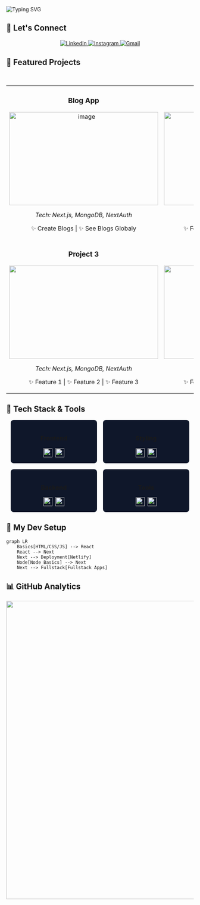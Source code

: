 <img src="https://readme-typing-svg.demolab.com?font=Fira+Code&size=30&duration=3000&pause=1000&color=38BDF8&center=true&vCenter=true&width=600&lines=Hi+there+%F0%9F%91%8B;I'm+a+Faizal+Ahmed;I'm+a+Frontend+Developer;React+%7C+Next.js+%7C+Tailwind;MongoDB+%7C+NextAuth;Let's+build+something+awesome!" alt="Typing SVG" />
</p>

  
## 🌟 Let's Connect
<div align="center" style="margin-top: 20px">
<p align="center"> 
  <a href="https://linkedin.com/in/faizal-ahmed-devs"> 
    <img src="https://img.shields.io/badge/LinkedIn-0077B5?style=for-the-badge&logo=linkedin&logoColor=white&Cursor=none" alt="LinkedIn"/> 
  </a> 
  <a href="https://instagram.com/faizal.ahmed.dev"> 
    <img src="https://img.shields.io/badge/Instagram-E4405F?style=for-the-badge&logo=instagram&logoColor=white" alt="Instagram"/> 
  </a>
  <a href="mailto:faizalahmed.devs@gmail.com"> 
    <img src="https://img.shields.io/badge/Gmail-D14836?style=for-the-badge&logo=gmail&logoColor=white" alt="Gmail"/> 
  </a>
</p>
</div>

## 🚀 Featured Projects
<div align="center" style="margin-top: 50px">
<table> 
  <tr> 
    <td width="50%"> 
      <h3 align="center">Blog App</h3> 
      <div align="center"> 
        <a href="(https://blogapp-menn-stack.netlify.app)"> 
        <img alt="image" src="https://github.com/user-attachments/assets/272e69ee-6117-459f-8bc2-9f0303f38373" width="400" height="250"/> 
        </a> 
        <p><em>Tech: Next.js, MongoDB, NextAuth</em></p> 
        <p>✨ Create Blogs | ✨ See Blogs Globaly </p> 
      </div> 
    </td>   
    <td width="50%"> 
      <h3 align="center">Project 2</h3> 
      <div align="center"> 
        <a href="#"> 
          <img src="https://placehold.co/600x400/8b5cf6/white?text=Project+2" width="400" height="250"/> 
        </a> 
        <p><em>Tech: React, Tailwind</em></p> 
        <p>✨ Feature 1 | ✨ Feature 2 | ✨ Feature 3</p> 
      </div> 
    </td> 
  </tr>   
  <tr> 
    <td width="50%"> 
      <h3 align="center">Project 3</h3> 
      <div align="center"> 
        <a href="#"> 
          <img src="https://placehold.co/600x400/3b82f6/white?text=Project+3" width="400" height="250"/> 
        </a> 
        <p><em>Tech: Next.js, MongoDB, NextAuth</em></p> 
        <p>✨ Feature 1 | ✨ Feature 2 | ✨ Feature 3</p> 
      </div> 
    </td>   
    <td width="50%"> 
      <h3 align="center">Project 4</h3> 
      <div align="center"> 
        <a href="#"> 
          <img src="https://placehold.co/600x400/8b5cf6/white?text=Project+4" width="400" height="250"/> 
        </a> 
        <p><em>Tech: React, Tailwind</em></p> 
        <p>✨ Feature 1 | ✨ Feature 2 | ✨ Feature 3</p> 
      </div> 
    </td> 
  </tr>   
  
</table>
</div>

## 🚀 Tech Stack & Tools

<div align="center">
  <div style="display: flex; flex-wrap: wrap; justify-content: center; gap: 1rem;">
    <!-- Frontend Card -->
    <div style="background: #0f172a; padding: 1rem; border-radius: 8px; min-width: 200px;">
      <h3>Frontend</h3>
      <div style="display: flex; flex-wrap: wrap; gap: 0.5rem; justify-content: center;">
        <img src="https://img.shields.io/badge/React-61DAFB?logo=react&logoColor=black" alt="React" height="24">
        <img src="https://img.shields.io/badge/Next.js-000a19?logo=next.js" alt="Next.js" height="24">
      </div>
    </div>
    <!-- Styling Card -->
    <div style="background: #0f172a; padding: 1rem; border-radius: 8px; min-width: 200px;">
      <h3>Styling</h3>
      <div style="display: flex; flex-wrap: wrap; gap: 0.5rem; justify-content: center;">
        <img src="https://img.shields.io/badge/Tailwind-000a19?logo=tailwind-css" alt="Tailwind" height="24">
        <img src="https://img.shields.io/badge/Framer-0055FF?logo=framer" alt="Framer" height="24">
      </div>
    </div>
    <!-- Backend Card -->
    <div style="background: #0f172a; padding: 1rem; border-radius: 8px; min-width: 200px;">
      <h3>Backend</h3>
      <div style="display: flex; flex-wrap: wrap; gap: 0.5rem; justify-content: center;">
        <img src="https://img.shields.io/badge/MongoDB-000a19?logo=mongodb" alt="MongoDB" height="24">
        <img src="https://img.shields.io/badge/NextAuth-000a19?logo=next.js" alt="NextAuth" height="24">
      </div>
    </div>
    <!-- Tools Card -->
    <div style="background: #0f172a; padding: 1rem; border-radius: 8px; min-width: 200px;">
      <h3>Tools</h3>
      <div style="display: flex; flex-wrap: wrap; gap: 0.5rem; justify-content: center;">
        <img src="https://img.shields.io/badge/VSCode-007ACC?logo=visual-studio-code" alt="VSCode" height="24">
        <img src="https://img.shields.io/badge/Git-fff?logo=git" alt="Git" height="24">
      </div>
    </div>

  </div>
</div>



## 🎨 My Dev Setup

```mermaid
graph LR
    Basics[HTML/CSS/JS] --> React
    React --> Next
    Next --> Deployment[Netlify]
    Node[Node Basics] --> Next
    Next --> Fullstack[Fullstack Apps]
```

## 📊 GitHub Analytics
<!--
<p align="center"> 
  <img height="180em" src="https://github-readme-stats.vercel.app/api?username=YOUR-USERNAME&show_icons=true&theme=radical&include_all_commits=true&count_private=true"/> 
  <img height="180em" src="https://github-readme-stats.vercel.app/api/top-langs/?username=YOUR-USERNAME&layout=compact&langs_count=8&theme=radical"/> 
</p> -->

<p align="center">
  <img src="https://github-readme-activity-graph.vercel.app/graph?username=Faizal-16&theme=rogue&bg_color=0d1117&color=58a6ff&line=58a6ff&point=ffffff&area=true&hide_border=true" width="800"/>
</p>
